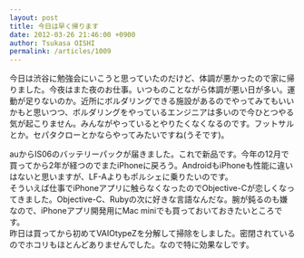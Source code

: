 ```yaml
---
layout: post
title: 今日は早く帰ります
date: 2012-03-26 21:46:00 +0900
author: Tsukasa OISHI
permalink: /articles/1009
---
```



今日は渋谷に勉強会にいこうと思っていたのだけど、体調が悪かったので家に帰りました。今夜はまた夜のお仕事。いつものことながら体調が悪い日が多い。運動が足りないのか。近所にボルダリングできる施設があるのでやってみてもいいかもと思いつつ、ボルダリングをやっているエンジニアは多いので今ひとつやる気が起こりません。みんながやっているとやりたくなくなるのです。フットサルとか。セパタクローとかならやってみたいですね(うそです)。  

auからIS06のバッテリーパックが届きました。これで新品です。今年の12月で買ってから2年が経つのでまたiPhoneに戻ろう。AndroidもiPhoneも性能に違いはないと思いますが、LF-Aよりもポルシェに乗りたいのです。  
そういえば仕事でiPhoneアプリに触らなくなったのでObjective-Cが恋しくなってきました。Objective-C、Rubyの次に好きな言語なんだな。腕が鈍るのも嫌なので、iPhoneアプリ開発用にMac miniでも買っておいておきたいところです。  
昨日は買ってから初めてVAIOtypeZを分解して掃除をしました。密閉されているのでホコリもほとんどありませんでした。なので特に効果なしです。  

